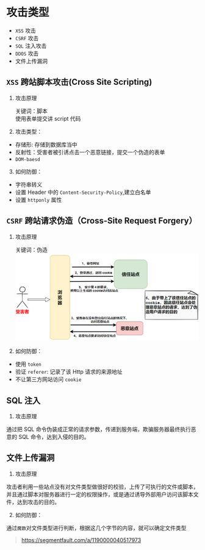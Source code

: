 # 攻击类型

- `XSS` 攻击
- `CSRF` 攻击
- `SQL` 注入攻击
- `DDOS` 攻击
- 文件上传漏洞

## `XSS` 跨站脚本攻击(Cross Site Scripting)

1. 攻击原理

   关键词：脚本  
   使用表单提交讲 script 代码

2. 攻击类型：

- 存储形: 存储到数据库当中
- 反射性：受害者被引诱点击一个恶意链接，提交一个伪造的表单
- `DOM-baesd`

3. 如何防御：

- 字符串转义
- 设置 Header 中的 `Content-Security-Policy`,建立白名单
- 设置 `httponly` 属性

## `CSRF` 跨站请求伪造（Cross-Site Request Forgery）

1. 攻击原理

   关键词：伪造  
   ![](./CSRF.png)

1. 如何防御：

- 使用 `token`
- 验证 `referer`: 记录了该 Http 请求的来源地址
- 不让第三方网站访问 `cookie`

## SQL 注入

1. 攻击原理

通过把 SQL 命令伪装成正常的请求参数，传递到服务端，欺骗服务器最终执行恶意的 SQL 命令，达到入侵的目的。

## 文件上传漏洞

1. 攻击原理

攻击者利用一些站点没有对文件类型做很好的校验，上传了可执行的文件或脚本，并且通过脚本对服务器进行一定的权限操作，或是通过诱导外部用户访问该脚本文件，达到攻击的目的。

2. 如何防御：

通过`魔数`对文件类型进行判断，根据这几个字节的内容，就可以确定文件类型

> https://segmentfault.com/a/1190000040517973
